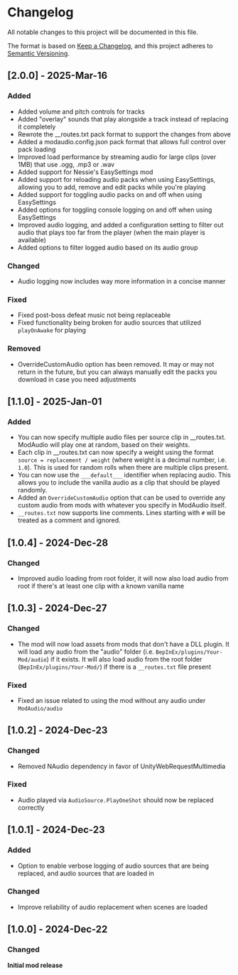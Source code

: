 # Changelog

All notable changes to this project will be documented in this file.

The format is based on [Keep a Changelog](https://keepachangelog.com/en/1.1.0/),
and this project adheres to [Semantic Versioning](https://semver.org/spec/v2.0.0.html).

## [2.0.0] - 2025-Mar-16

### Added

- Added volume and pitch controls for tracks
- Added "overlay" sounds that play alongside a track instead of replacing it completely
- Rewrote the __routes.txt pack format to support the changes from above
- Added a modaudio.config.json pack format that allows full control over pack loading
- Improved load performance by streaming audio for large clips (over 1MB) that use .ogg, .mp3 or .wav
- Added support for Nessie's EasySettings mod
- Added support for reloading audio packs when using EasySettings, allowing you to add, remove and edit packs while you're playing
- Added support for toggling audio packs on and off when using EasySettings
- Added options for toggling console logging on and off when using EasySettings
- Improved audio logging, and added a configuration setting to filter out audio that plays too far from the player (when the main player is available)
- Added options to filter logged audio based on its audio group

### Changed

- Audio logging now includes way more information in a concise manner

### Fixed

- Fixed post-boss defeat music not being replaceable 
- Fixed functionality being broken for audio sources that utilized `playOnAwake` for playing

### Removed

- OverrideCustomAudio option has been removed. It may or may not return in the future, but you can always manually edit the packs you download in case you need adjustments

## [1.1.0] - 2025-Jan-01

### Added

- You can now specify multiple audio files per source clip in __routes.txt. ModAudio will play one at random, based on their weights.
- Each clip in __routes.txt can now specify a weight using the format `source = replacement / weight` (where weight is a decimal number, i.e. `1.0`). This is used for random rolls when there are multiple clips present.
- You can now use the `___default___` identifier when replacing audio. This allows you to include the vanilla audio as a clip that should be played randomly.
- Added an `OverrideCustomAudio` option that can be used to override any custom audio from mods with whatever you specify in ModAudio itself.
- `__routes.txt` now supports line comments. Lines starting with `#` will be treated as a comment and ignored.

## [1.0.4] - 2024-Dec-28

### Changed

- Improved audio loading from root folder, it will now also load audio from root if there's at least one clip with a known vanilla name

## [1.0.3] - 2024-Dec-27

### Changed

- The mod will now load assets from mods that don't have a DLL plugin. It will load any audio from the "audio" folder (i.e. `BepInEx/plugins/Your-Mod/audio`) if it exists. It will also load audio from the root folder (`BepInEx/plugins/Your-Mod/`) if there is a `__routes.txt` file present

### Fixed

- Fixed an issue related to using the mod without any audio under `ModAudio/audio`

## [1.0.2] - 2024-Dec-23

### Changed

- Removed NAudio dependency in favor of UnityWebRequestMultimedia

### Fixed

- Audio played via `AudioSource.PlayOneShot` should now be replaced correctly

## [1.0.1] - 2024-Dec-23

### Added

- Option to enable verbose logging of audio sources that are being replaced, and audio sources that are loaded in

### Changed

- Improve reliability of audio replacement when scenes are loaded

## [1.0.0] - 2024-Dec-22

### Changed

**Initial mod release**